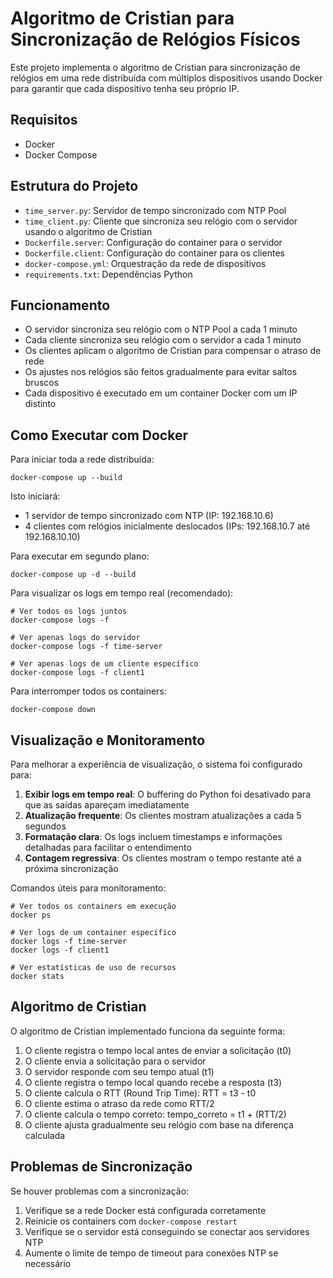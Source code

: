 # Algoritmo de Cristian para Sincronização de Relógios Físicos

Este projeto implementa o algoritmo de Cristian para sincronização de relógios em uma rede distribuída com múltiplos dispositivos usando Docker para garantir que cada dispositivo tenha seu próprio IP.

## Requisitos

- Docker
- Docker Compose

## Estrutura do Projeto

- `time_server.py`: Servidor de tempo sincronizado com NTP Pool
- `time_client.py`: Cliente que sincroniza seu relógio com o servidor usando o algoritmo de Cristian
- `Dockerfile.server`: Configuração do container para o servidor
- `Dockerfile.client`: Configuração do container para os clientes
- `docker-compose.yml`: Orquestração da rede de dispositivos
- `requirements.txt`: Dependências Python

## Funcionamento

- O servidor sincroniza seu relógio com o NTP Pool a cada 1 minuto
- Cada cliente sincroniza seu relógio com o servidor a cada 1 minuto
- Os clientes aplicam o algoritmo de Cristian para compensar o atraso de rede
- Os ajustes nos relógios são feitos gradualmente para evitar saltos bruscos
- Cada dispositivo é executado em um container Docker com um IP distinto

## Como Executar com Docker

Para iniciar toda a rede distribuída:

```
docker-compose up --build
```

Isto iniciará:

- 1 servidor de tempo sincronizado com NTP (IP: 192.168.10.6)
- 4 clientes com relógios inicialmente deslocados (IPs: 192.168.10.7 até 192.168.10.10)

Para executar em segundo plano:

```
docker-compose up -d --build
```

Para visualizar os logs em tempo real (recomendado):

```
# Ver todos os logs juntos
docker-compose logs -f

# Ver apenas logs do servidor
docker-compose logs -f time-server

# Ver apenas logs de um cliente específico
docker-compose logs -f client1
```

Para interromper todos os containers:

```
docker-compose down
```

## Visualização e Monitoramento

Para melhorar a experiência de visualização, o sistema foi configurado para:

1. **Exibir logs em tempo real**: O buffering do Python foi desativado para que as saídas apareçam imediatamente
2. **Atualização frequente**: Os clientes mostram atualizações a cada 5 segundos
3. **Formatação clara**: Os logs incluem timestamps e informações detalhadas para facilitar o entendimento
4. **Contagem regressiva**: Os clientes mostram o tempo restante até a próxima sincronização

Comandos úteis para monitoramento:

```
# Ver todos os containers em execução
docker ps

# Ver logs de um container específico
docker logs -f time-server
docker logs -f client1

# Ver estatísticas de uso de recursos
docker stats
```

## Algoritmo de Cristian

O algoritmo de Cristian implementado funciona da seguinte forma:

1. O cliente registra o tempo local antes de enviar a solicitação (t0)
2. O cliente envia a solicitação para o servidor
3. O servidor responde com seu tempo atual (t1)
4. O cliente registra o tempo local quando recebe a resposta (t3)
5. O cliente calcula o RTT (Round Trip Time): RTT = t3 - t0
6. O cliente estima o atraso da rede como RTT/2
7. O cliente calcula o tempo correto: tempo_correto = t1 + (RTT/2)
8. O cliente ajusta gradualmente seu relógio com base na diferença calculada

## Problemas de Sincronização

Se houver problemas com a sincronização:

1. Verifique se a rede Docker está configurada corretamente
2. Reinicie os containers com `docker-compose restart`
3. Verifique se o servidor está conseguindo se conectar aos servidores NTP
4. Aumente o limite de tempo de timeout para conexões NTP se necessário
